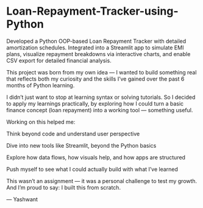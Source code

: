 # Loan-Repayment-Tracker-using-Python
Developed a Python OOP-based Loan Repayment Tracker with detailed amortization schedules. Integrated into a Streamlit app to simulate EMI plans, visualize repayment breakdowns via interactive charts, and enable CSV export for detailed financial analysis. 

This project was born from my own idea — I wanted to build something real that reflects both my curiosity and the skills I’ve gained over the past 6 months of Python learning.

I didn’t just want to stop at learning syntax or solving tutorials.
So I decided to apply my learnings practically, by exploring how I could turn a basic finance concept (loan repayment) into a working tool — something useful.

Working on this helped me:

Think beyond code and understand user perspective

Dive into new tools like Streamlit, beyond the Python basics

Explore how data flows, how visuals help, and how apps are structured

Push myself to see what I could actually build with what I’ve learned

This wasn’t an assignment — it was a personal challenge to test my growth.
And I’m proud to say: I built this from scratch.

— Yashwant
